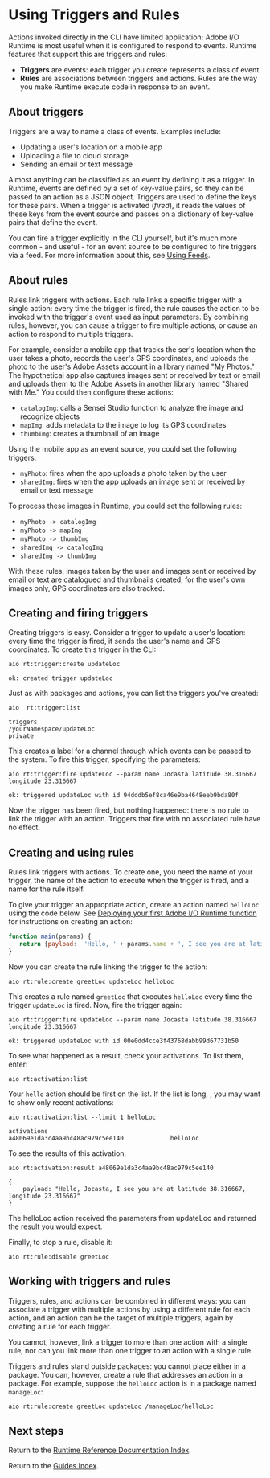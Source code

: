 # Using Triggers and Rules

Actions invoked directly in the CLI have limited application; Adobe I/O Runtime is most useful when it is configured to respond to events. Runtime features that support this are triggers and rules:

* **Triggers** are events: each trigger you create represents a class of event.
* **Rules** are associations between triggers and actions. Rules are the way you make Runtime execute code in response to an event.

## About triggers

Triggers are a way to name a class of events. Examples include:

* Updating a user's location on a mobile app
* Uploading a file to cloud storage
* Sending an email or text message

Almost anything can be classified as an event by defining it as a trigger. In Runtime, events are defined by a set of key-value pairs, so they can be passed to an action as a JSON object. Triggers are used to define the keys for these pairs. When a trigger is activated (_fired_), it reads the values of these keys from the event source and passes on a dictionary of key-value pairs that define the event.

You can fire a trigger explicitly in the CLI yourself, but it's much more common - and useful - for an event source to be configured to fire triggers via a feed. For more information about this, see [Using Feeds](feeds.md "Using feeds").

## About rules

Rules link triggers with actions. Each rule links a specific trigger with a single action: every time the trigger is fired, the rule causes the action to be invoked with the trigger's event used as input parameters. By combining rules, however, you can cause a trigger to fire multiple actions, or cause an action to respond to multiple triggers. 

For example, consider a mobile app that tracks the ser's location when the user takes a photo, records the user's GPS coordinates, and uploads the photo to the user's Adobe Assets account in a library named "My Photos." The hypothetical app also captures images sent or received by text or email and uploads them to the Adobe Assets in another library named "Shared with Me." You could then configure these actions:

* `catalogImg`: calls a Sensei Studio function to analyze the image and recognize objects
* `mapImg`: adds metadata to the image to log its GPS coordinates
* `thumbImg`: creates a thumbnail of an image

Using the mobile app as an event source, you could set the following triggers:

* `myPhoto`: fires when the app uploads a photo taken by the user
* `sharedImg`: fires when the app uploads an image sent or received by email or text message

To process these images in Runtime, you could set the following rules:

* `myPhoto -> catalogImg`
* `myPhoto -> mapImg`
* `myPhoto -> thumbImg`
* `sharedImg -> catalogImg`
* `sharedImg -> thumbImg`

With these rules, images taken by the user and images sent or received by email or text are catalogued and thumbnails created; for the user's own images only, GPS coordinates are also tracked.

## Creating and firing triggers

Creating triggers is easy. Consider a trigger to update a user's location: every time the trigger is fired, it sends the user's name and GPS coordinates. To create this trigger in the CLI:

`aio rt:trigger:create updateLoc`

```
ok: created trigger updateLoc
```

Just as with packages and actions, you can list the triggers  you've created:

`aio  rt:trigger:list`

```
triggers
/yourNamespace/updateLoc                                              private
```

This creates a label for a channel through which events can be passed to the system. To fire this trigger, specifying the parameters:

`aio rt:trigger:fire updateLoc --param name Jocasta latitude 38.316667 longitude 23.316667`

```
ok: triggered updateLoc with id 94dddb5ef8ca46e9ba4648eeb9bda80f
```

Now the trigger has been fired, but nothing happened: there is no rule to link the trigger with an action. Triggers that fire with no associated rule have no effect.

## Creating and using rules

Rules link triggers with actions. To create one, you need the name of your trigger, the name of the action to execute when the trigger is fired, and a name for the rule itself. 

To give your trigger an appropriate action, create an action named `helloLoc` using the code below. See [Deploying your first Adobe I/O Runtime function](../../../get_started/runtime_getting_started/deploy.md "Deploying your first function") for instructions on creating an action:

```js
function main(params) {
   return {payload:  'Hello, ' + params.name + ', I see you are at latitude ' + params.latitude ', longitude ' + params.longitude };
}
```

Now you can create the rule linking the trigger to the action:

`aio rt:rule:create greetLoc updateLoc helloLoc`

This creates a rule named `greetLoc` that executes `helloLoc` every time the trigger `updateLoc` is fired. Now, fire the trigger again:

`aio rt:trigger:fire updateLoc --param name Jocasta latitude 38.316667 longitude 23.316667`

```
ok: triggered updateLoc with id 00e0dd4cce3f43768dabb99d67731b50
```

To see what happened as a result, check your activations. To list them, enter:

`aio rt:activation:list`

Your `hello` action should be first on the list. If the list is long, , you may want to show only recent activations:

`aio rt:activation:list --limit 1 helloLoc`

```
activations
a48069e1da3c4aa9bc48ac979c5ee140             helloLoc
```

To see the results of this activation:

`aio rt:activation:result a48069e1da3c4aa9bc48ac979c5ee140`

```
{
    payload: "Hello, Jocasta, I see you are at latitude 38.316667, longitude 23.316667"
}
```

The helloLoc action received the parameters from updateLoc and returned the result you would expect.

Finally, to stop a rule, disable it:

`aio rt:rule:disable greetLoc`

## Working with triggers and rules

Triggers, rules, and actions can be combined in different ways: you can associate a trigger with multiple actions by using a different rule for each action, and an action can be the target of multiple triggers, again by creating a rule for each trigger. 

You cannot, however, link a trigger to more than one action with a single rule, nor can you link more than one trigger to an action with a single rule.

Triggers and rules stand outside packages: you cannot place either in a package. You can, however, create a rule that addresses an action in a package. For example, suppose the `helloLoc` action is in a package named `manageLoc`:

`aio rt:rule:create greetLoc updateLoc /manageLoc/helloLoc`

## Next steps

Return to the [Runtime Reference Documentation Index](index.md).

Return to the [Guides Index](../../index.md).
